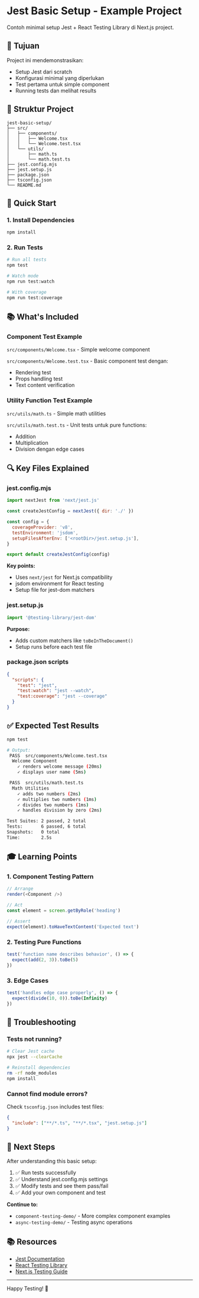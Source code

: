 # Jest Basic Setup - Example Project

Contoh minimal setup Jest + React Testing Library di Next.js project.

## 🎯 Tujuan

Project ini mendemonstrasikan:
- Setup Jest dari scratch
- Konfigurasi minimal yang diperlukan
- Test pertama untuk simple component
- Running tests dan melihat results

## 📁 Struktur Project

```
jest-basic-setup/
├── src/
│   ├── components/
│   │   ├── Welcome.tsx
│   │   └── Welcome.test.tsx
│   └── utils/
│       ├── math.ts
│       └── math.test.ts
├── jest.config.mjs
├── jest.setup.js
├── package.json
├── tsconfig.json
└── README.md
```

## 🚀 Quick Start

### 1. Install Dependencies

```bash
npm install
```

### 2. Run Tests

```bash
# Run all tests
npm test

# Watch mode
npm run test:watch

# With coverage
npm run test:coverage
```

## 📚 What's Included

### Component Test Example

`src/components/Welcome.tsx` - Simple welcome component

`src/components/Welcome.test.tsx` - Basic component test dengan:
- Rendering test
- Props handling test
- Text content verification

### Utility Function Test Example

`src/utils/math.ts` - Simple math utilities

`src/utils/math.test.ts` - Unit tests untuk pure functions:
- Addition
- Multiplication
- Division dengan edge cases

## 🔍 Key Files Explained

### jest.config.mjs

```javascript
import nextJest from 'next/jest.js'

const createJestConfig = nextJest({ dir: './' })

const config = {
  coverageProvider: 'v8',
  testEnvironment: 'jsdom',
  setupFilesAfterEnv: ['<rootDir>/jest.setup.js'],
}

export default createJestConfig(config)
```

**Key points:**
- Uses `next/jest` for Next.js compatibility
- jsdom environment for React testing
- Setup file for jest-dom matchers

### jest.setup.js

```javascript
import '@testing-library/jest-dom'
```

**Purpose:**
- Adds custom matchers like `toBeInTheDocument()`
- Setup runs before each test file

### package.json scripts

```json
{
  "scripts": {
    "test": "jest",
    "test:watch": "jest --watch",
    "test:coverage": "jest --coverage"
  }
}
```

## ✅ Expected Test Results

```bash
npm test

# Output:
 PASS  src/components/Welcome.test.tsx
  Welcome Component
    ✓ renders welcome message (20ms)
    ✓ displays user name (5ms)

 PASS  src/utils/math.test.ts
  Math Utilities
    ✓ adds two numbers (2ms)
    ✓ multiplies two numbers (1ms)
    ✓ divides two numbers (1ms)
    ✓ handles division by zero (2ms)

Test Suites: 2 passed, 2 total
Tests:       6 passed, 6 total
Snapshots:   0 total
Time:        2.5s
```

## 🎓 Learning Points

### 1. Component Testing Pattern

```typescript
// Arrange
render(<Component />)

// Act
const element = screen.getByRole('heading')

// Assert
expect(element).toHaveTextContent('Expected text')
```

### 2. Testing Pure Functions

```typescript
test('function name describes behavior', () => {
  expect(add(2, 3)).toBe(5)
})
```

### 3. Edge Cases

```typescript
test('handles edge case properly', () => {
  expect(divide(10, 0)).toBe(Infinity)
})
```

## 🔧 Troubleshooting

### Tests not running?

```bash
# Clear Jest cache
npx jest --clearCache

# Reinstall dependencies
rm -rf node_modules
npm install
```

### Cannot find module errors?

Check `tsconfig.json` includes test files:
```json
{
  "include": ["**/*.ts", "**/*.tsx", "jest.setup.js"]
}
```

## 📖 Next Steps

After understanding this basic setup:

1. ✅ Run tests successfully
2. ✅ Understand jest.config.mjs settings
3. ✅ Modify tests and see them pass/fail
4. ✅ Add your own component and test

**Continue to:**
- `component-testing-demo/` - More complex component examples
- `async-testing-demo/` - Testing async operations

## 📚 Resources

- [Jest Documentation](https://jestjs.io/)
- [React Testing Library](https://testing-library.com/react)
- [Next.js Testing Guide](https://nextjs.org/docs/testing)

---

Happy Testing! 🎉
